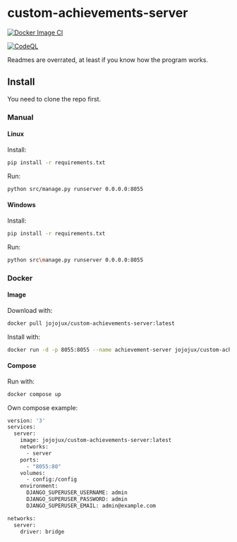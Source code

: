 # custom-achievements-server

[![Docker Image CI](https://github.com/J0J0HA/custom-achievements-server/actions/workflows/docker-image.yml/badge.svg?branch=master)](https://github.com/J0J0HA/custom-achievements-server/actions/workflows/docker-image.yml)

[![CodeQL](https://github.com/J0J0HA/custom-achievements-server/actions/workflows/codeql.yml/badge.svg)](https://github.com/J0J0HA/custom-achievements-server/actions/workflows/codeql.yml)

Readmes are overrated, at least if you know how the program works.

## Install

You need to clone the repo first.

### Manual

#### Linux

Install:

```bash
pip install -r requirements.txt
```

Run:
```bash
python src/manage.py runserver 0.0.0.0:8055
```

#### Windows

Install:

```bash
pip install -r requirements.txt
```

Run:
```bash
python src\manage.py runserver 0.0.0.0:8055
```

### Docker

#### Image

Download with:

```bash
docker pull jojojux/custom-achievements-server:latest
```

Install with:

```bash
docker run -d -p 8055:8055 --name achievement-server jojojux/custom-achievements-server
```

#### Compose

Run with:
```bash
docker compose up
```

Own compose example:
```bash
version: '3'
services:
  server:
    image: jojojux/custom-achievements-server:latest
    networks:
      - server
    ports:
      - "8055:80"
    volumes:
      - config:/config
    environment:
      DJANGO_SUPERUSER_USERNAME: admin
      DJANGO_SUPERUSER_PASSWORD: admin
      DJANGO_SUPERUSER_EMAIL: admin@example.com

networks:
  server:
    driver: bridge
```

